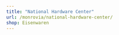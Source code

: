 ```yaml
---
title: "National Hardware Center"
url: /monrovia/national-hardware-center/
shop: Eisenwaren
---
```

